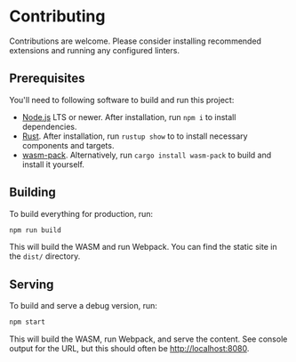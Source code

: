 # Contributing

Contributions are welcome. Please consider installing recommended extensions
and running any configured linters.

## Prerequisites

You'll need to following software to build and run this project:

* [Node.js](https://nodejs.org) LTS or newer. After installation, run `npm i`
  to install dependencies.
* [Rust](https://www.rust-lang.org). After installation, run `rustup show` to
  to install necessary components and targets.
* [wasm-pack](https://rustwasm.github.io/wasm-pack/installer/). Alternatively,
  run `cargo install wasm-pack` to build and install it yourself.

## Building

To build everything for production, run:

```bash
npm run build
```

This will build the WASM and run Webpack. You can find the static site in the
`dist/` directory.

## Serving

To build and serve a debug version, run:

```bash
npm start
```

This will build the WASM, run Webpack, and serve the content. See console
output for the URL, but this should often be <http://localhost:8080>.
